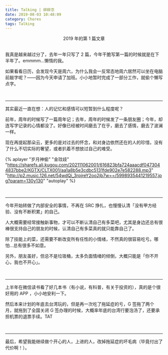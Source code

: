 ```yaml
---
title: Talking | 碎碎念
date: 2019-08-03 10:48:09
category: Chores
tags: Talking
---
```


<center>2019 年的第 1 篇文章</center>

<br>

我真是越来越过分了，去年一年只写了 2 篇，今年干脆写第一篇的时候就是在下半年了。emmmm...懒惰的我。

如果看看日历，会发现今天是周六，为什么我会一反常态地周六居然可以坐在电脑前敲字呢？——因为今天申请了加班。小小地暂时完成了一部分工作，就偷个懒写点字。

<br>

---

其实最近一直在想：人的记忆和感情可以短暂到什么程度呢？

前年，周年的时候写了一篇周年记；去年，周年的时候发了一条朋友圈；今年，却连写字记录的心情都没了。好像已经被时间磨去了在乎，磨去了感情，磨去了波澜一样。

现在再提起那朵云，更多的是对过去的怀念，和对身边依然还在的人的珍惜，没有了什么不切实际的奢望，或者扒着不想放过自己的难受。

{% aplayer "岁月神偷" "金玟歧" "https://sharefs.ali.kugou.com/202111062001/616823bfa724aaacdf0473044837bbe2/KGTX/CLTX001/aa1a8b5e3cdbc5131fde902e7e582288.mp3" "http://p2.music.126.net/54wdQi_3rpjreY2oo2jb7w==/5998935441219557.jpg?param=130y130" "autoplay" %}

<br>

---

今年开始转做了内部安全的事情，不再在 SRC 挣扎，也慢慢认清「没有甲方经验、没有不断积累」的自己。

人大概需要经常接触新事物，才可以不断认清自己有多菜吧，尤其是身边还总有很棒很支持自己的朋友的时候，认清自己有多菜真的就只能靠自己了。

除了技能上的菜，还需要不断改变所有任性的小情绪，不然真的很容易吃亏。哪怕...总有很多不如意。

另外，朋友虽好，但总不是垃圾桶，太多负面情绪的倾倒，大概只能是「你不开心，我也不开心」。

<br>

---

上半年在微信读书看了好几本书（有小说，有科普，有关于投资的），真的是个很好用的 APP ，小小地安利一下。

然后本来计划的年底去台湾玩的，但是再一次吃了拖延症的亏，G 签拖了两个月，就拖到了全国关闭 G 签办理的时候，大概率年底的台湾行要泡汤了，还要承担机票的退票手续。TAT

<br>

---

最后，希望我能继续做个开心的人，上进的人，改掉拖延症的坏毛病（毕竟付出了代价啊！）。

<br>
